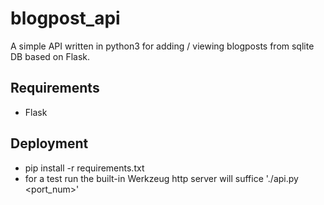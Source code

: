 # blogpost_api

A simple API written in python3 for adding / viewing blogposts from sqlite DB based on Flask.

Requirements
------------
- Flask

Deployment
----------
- pip install -r requirements.txt
- for a test run the built-in Werkzeug http server will suffice './api.py <port_num>'
